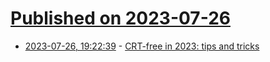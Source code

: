 # [Published on 2023-07-26](index.md)

* [2023-07-26, 19:22:39](https://lobste.rs/s/yjd59n/crt_free_2023_tips_tricks) - [CRT-free in 2023: tips and tricks](https://nullprogram.com/blog/2023/02/15/)
